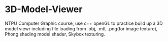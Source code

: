 # 3D-Model-Viewer
NTPU Computer Graphic course, use c++ openGL to practice build up a 3D model viewr including file loading from .obj, .mtl, .png(for image texture), Phong shading model shader, Skybox texturing. 
